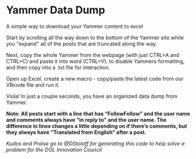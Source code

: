 # Yammer Data Dump
A simple way to download your Yammer content to excel

Start by scrolling all the way down to the bottom of the Yammer site while you "expand" all of the posts that are truncated along the way.

Next, copy the whole Yammer from the webpage (with just CTRL+A and CTRL+C) and paste it into word (CTRL+V), to disable Yammers formatting, and then copy into a .txt file for interaction.

Open up Excel, create a new macro - copy/paste the latest code from our VBcode file and run it.

Viola!  In just a couple seconds, you have an organized data dump from Yammer.

**Note:  All posts start with a line that has “FollowFollow” and the user name and comments always have “in reply to” and the user name. The difference in lines changes a little depending on if there’s comments, but they always have “Translated from English” after a post.**


_Kudos and Praise go to @DStoloff for generating this code to help solve a problem for the DOL Innovation Council_
